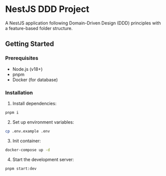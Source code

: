# NestJS DDD Project

A NestJS application following Domain-Driven Design (DDD) principles with a feature-based folder structure.

## Getting Started

### Prerequisites

- Node.js (v18+)
- pnpm
- Docker (for database)

### Installation

1. Install dependencies:

```bash
pnpm i
```

2. Set up environment variables:

```bash
cp .env.example .env
```

3. Init container:

```bash
docker-compose up -d
```

4. Start the development server:

```bash
pnpm start:dev
```
